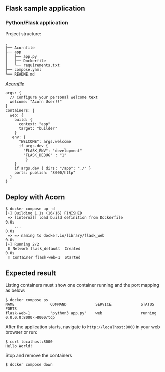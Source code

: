 ## Flask sample application

### Python/Flask application

Project structure:
```
.
├── Acornfile
├── app
│   ├── app.py
│   ├── Dockerfile
│   └── requirements.txt
├── compose.yaml
└── README.md

```

[_Acornfile_](.Acornfile)
```
args: {
  // Configure your personal welcome text
  welcome: "Acorn User!!"
}
containers: {
  web: {
    build: {
      context: "app"
      target: "builder"
    }
   env: {
      "WELCOME": args.welcome
      if args.dev { 
        "FLASK_ENV": "development"
        "FLASK_DEBUG" : "1"
         }
    }
    if args.dev { dirs: "/app": "./" }
    ports: publish: "8000/http"
  }
}
```

## Deploy with Acorn

```
$ docker compose up -d
[+] Building 1.1s (16/16) FINISHED
 => [internal] load build definition from Dockerfile                                                                                                                                                                                       0.0s
    ...                                                                                                                                         0.0s
 => => naming to docker.io/library/flask_web                                                                                                                                                                                               0.0s
[+] Running 2/2
 ⠿ Network flask_default  Created                                                                                                                                                                                                          0.0s
 ⠿ Container flask-web-1  Started
```

## Expected result

Listing containers must show one container running and the port mapping as below:
```
$ docker compose ps
NAME                COMMAND             SERVICE             STATUS              PORTS
flask-web-1         "python3 app.py"    web                 running             0.0.0.0:8000->8000/tcp
```

After the application starts, navigate to `http://localhost:8000` in your web browser or run:
```
$ curl localhost:8000
Hello World!
```

Stop and remove the containers
```
$ docker compose down
```
